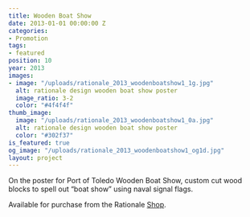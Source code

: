 ```yaml
---
title: Wooden Boat Show
date: 2013-01-01 00:00:00 Z
categories:
- Promotion
tags:
- featured
position: 10
year: 2013
images:
- image: "/uploads/rationale_2013_woodenboatshow1_1g.jpg"
  alt: rationale design wooden boat show poster
  image_ratio: 3-2
  color: "#4f4f4f"
thumb_image:
  image: "/uploads/rationale_2013_woodenboatshow1_0a.jpg"
  alt: rationale design wooden boat show poster
  color: "#302f37"
is_featured: true
og_image: "/uploads/rationale_2013_woodenboatshow1_og1d.jpg"
layout: project
---
```


On the poster for Port of Toledo Wooden Boat Show, custom cut wood blocks to spell out “boat show” using naval signal flags.

Available for purchase from the Rationale [Shop](https://rationale-design.com/shop/wooden-boat-show-poster/).